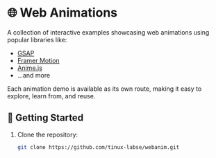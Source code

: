 # 🌐 Web Animations

A collection of interactive examples showcasing web animations using popular libraries like:

- [GSAP](https://greensock.com/gsap/)
- [Framer Motion](https://www.framer.com/motion/)
- [Anime.js](https://animejs.com/)
- ...and more

Each animation demo is available as its own route, making it easy to explore, learn from, and reuse.

## 🚀 Getting Started

1. Clone the repository:
   ```bash
   git clone https://github.com/tinux-labse/webanim.git
   ```
